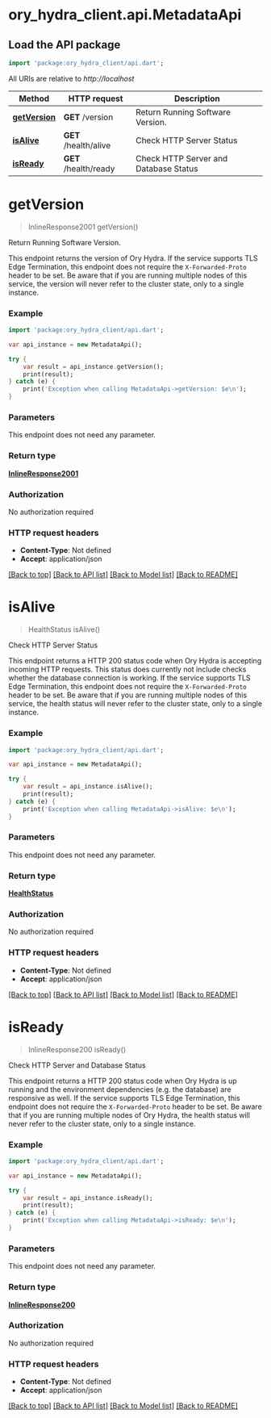 # ory_hydra_client.api.MetadataApi

## Load the API package
```dart
import 'package:ory_hydra_client/api.dart';
```

All URIs are relative to *http://localhost*

Method | HTTP request | Description
------------- | ------------- | -------------
[**getVersion**](MetadataApi.md#getversion) | **GET** /version | Return Running Software Version.
[**isAlive**](MetadataApi.md#isalive) | **GET** /health/alive | Check HTTP Server Status
[**isReady**](MetadataApi.md#isready) | **GET** /health/ready | Check HTTP Server and Database Status


# **getVersion**
> InlineResponse2001 getVersion()

Return Running Software Version.

This endpoint returns the version of Ory Hydra.  If the service supports TLS Edge Termination, this endpoint does not require the `X-Forwarded-Proto` header to be set.  Be aware that if you are running multiple nodes of this service, the version will never refer to the cluster state, only to a single instance.

### Example
```dart
import 'package:ory_hydra_client/api.dart';

var api_instance = new MetadataApi();

try {
    var result = api_instance.getVersion();
    print(result);
} catch (e) {
    print('Exception when calling MetadataApi->getVersion: $e\n');
}
```

### Parameters
This endpoint does not need any parameter.

### Return type

[**InlineResponse2001**](InlineResponse2001.md)

### Authorization

No authorization required

### HTTP request headers

 - **Content-Type**: Not defined
 - **Accept**: application/json

[[Back to top]](#) [[Back to API list]](../README.md#documentation-for-api-endpoints) [[Back to Model list]](../README.md#documentation-for-models) [[Back to README]](../README.md)

# **isAlive**
> HealthStatus isAlive()

Check HTTP Server Status

This endpoint returns a HTTP 200 status code when Ory Hydra is accepting incoming HTTP requests. This status does currently not include checks whether the database connection is working.  If the service supports TLS Edge Termination, this endpoint does not require the `X-Forwarded-Proto` header to be set.  Be aware that if you are running multiple nodes of this service, the health status will never refer to the cluster state, only to a single instance.

### Example
```dart
import 'package:ory_hydra_client/api.dart';

var api_instance = new MetadataApi();

try {
    var result = api_instance.isAlive();
    print(result);
} catch (e) {
    print('Exception when calling MetadataApi->isAlive: $e\n');
}
```

### Parameters
This endpoint does not need any parameter.

### Return type

[**HealthStatus**](HealthStatus.md)

### Authorization

No authorization required

### HTTP request headers

 - **Content-Type**: Not defined
 - **Accept**: application/json

[[Back to top]](#) [[Back to API list]](../README.md#documentation-for-api-endpoints) [[Back to Model list]](../README.md#documentation-for-models) [[Back to README]](../README.md)

# **isReady**
> InlineResponse200 isReady()

Check HTTP Server and Database Status

This endpoint returns a HTTP 200 status code when Ory Hydra is up running and the environment dependencies (e.g. the database) are responsive as well.  If the service supports TLS Edge Termination, this endpoint does not require the `X-Forwarded-Proto` header to be set.  Be aware that if you are running multiple nodes of Ory Hydra, the health status will never refer to the cluster state, only to a single instance.

### Example
```dart
import 'package:ory_hydra_client/api.dart';

var api_instance = new MetadataApi();

try {
    var result = api_instance.isReady();
    print(result);
} catch (e) {
    print('Exception when calling MetadataApi->isReady: $e\n');
}
```

### Parameters
This endpoint does not need any parameter.

### Return type

[**InlineResponse200**](InlineResponse200.md)

### Authorization

No authorization required

### HTTP request headers

 - **Content-Type**: Not defined
 - **Accept**: application/json

[[Back to top]](#) [[Back to API list]](../README.md#documentation-for-api-endpoints) [[Back to Model list]](../README.md#documentation-for-models) [[Back to README]](../README.md)

